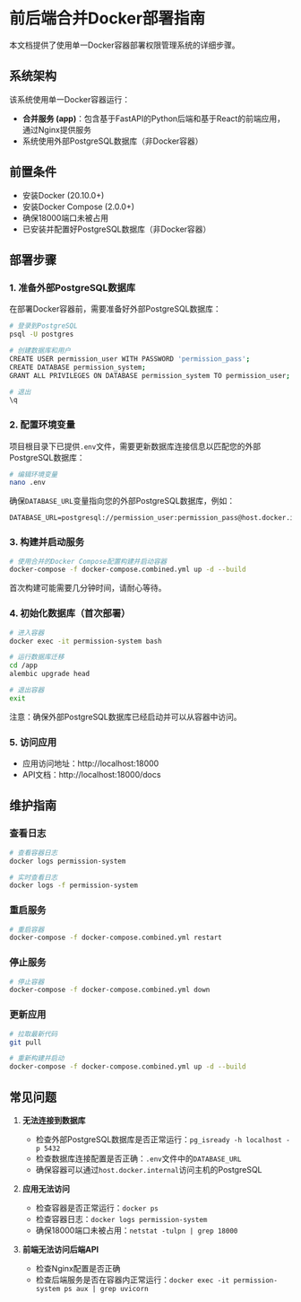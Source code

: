 # 前后端合并Docker部署指南

本文档提供了使用单一Docker容器部署权限管理系统的详细步骤。

## 系统架构

该系统使用单一Docker容器运行：

- **合并服务 (app)**：包含基于FastAPI的Python后端和基于React的前端应用，通过Nginx提供服务
- 系统使用外部PostgreSQL数据库（非Docker容器）

## 前置条件

- 安装Docker (20.10.0+)
- 安装Docker Compose (2.0.0+)
- 确保18000端口未被占用
- 已安装并配置好PostgreSQL数据库（非Docker容器）

## 部署步骤

### 1. 准备外部PostgreSQL数据库

在部署Docker容器前，需要准备好外部PostgreSQL数据库：

```bash
# 登录到PostgreSQL
psql -U postgres

# 创建数据库和用户
CREATE USER permission_user WITH PASSWORD 'permission_pass';
CREATE DATABASE permission_system;
GRANT ALL PRIVILEGES ON DATABASE permission_system TO permission_user;

# 退出
\q
```

### 2. 配置环境变量

项目根目录下已提供`.env`文件，需要更新数据库连接信息以匹配您的外部PostgreSQL数据库：

```bash
# 编辑环境变量
nano .env
```

确保`DATABASE_URL`变量指向您的外部PostgreSQL数据库，例如：
```
DATABASE_URL=postgresql://permission_user:permission_pass@host.docker.internal:5432/permission_system
```

### 3. 构建并启动服务

```bash
# 使用合并的Docker Compose配置构建并启动容器
docker-compose -f docker-compose.combined.yml up -d --build
```

首次构建可能需要几分钟时间，请耐心等待。

### 4. 初始化数据库（首次部署）

```bash
# 进入容器
docker exec -it permission-system bash

# 运行数据库迁移
cd /app
alembic upgrade head

# 退出容器
exit
```

注意：确保外部PostgreSQL数据库已经启动并可以从容器中访问。

### 5. 访问应用

- 应用访问地址：http://localhost:18000
- API文档：http://localhost:18000/docs

## 维护指南

### 查看日志

```bash
# 查看容器日志
docker logs permission-system

# 实时查看日志
docker logs -f permission-system
```

### 重启服务

```bash
# 重启容器
docker-compose -f docker-compose.combined.yml restart
```

### 停止服务

```bash
# 停止容器
docker-compose -f docker-compose.combined.yml down
```

### 更新应用

```bash
# 拉取最新代码
git pull

# 重新构建并启动
docker-compose -f docker-compose.combined.yml up -d --build
```

## 常见问题

1. **无法连接到数据库**
   - 检查外部PostgreSQL数据库是否正常运行：`pg_isready -h localhost -p 5432`
   - 检查数据库连接配置是否正确：`.env`文件中的`DATABASE_URL`
   - 确保容器可以通过`host.docker.internal`访问主机的PostgreSQL

2. **应用无法访问**
   - 检查容器是否正常运行：`docker ps`
   - 检查容器日志：`docker logs permission-system`
   - 确保18000端口未被占用：`netstat -tulpn | grep 18000`

3. **前端无法访问后端API**
   - 检查Nginx配置是否正确
   - 检查后端服务是否在容器内正常运行：`docker exec -it permission-system ps aux | grep uvicorn`
